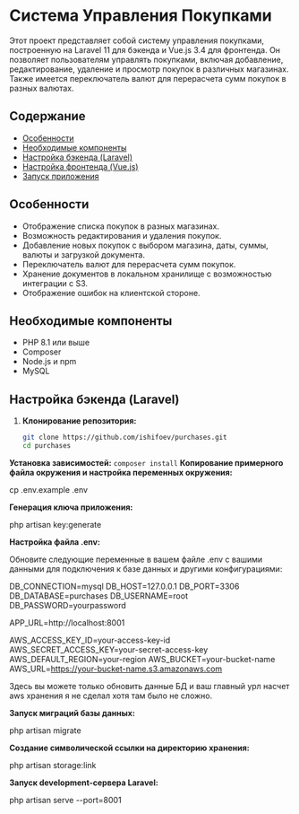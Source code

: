 # Система Управления Покупками

Этот проект представляет собой систему управления покупками, построенную на Laravel 11 для бэкенда и Vue.js 3.4 для фронтенда. Он позволяет пользователям управлять покупками, включая добавление, редактирование, удаление и просмотр покупок в различных магазинах. Также имеется переключатель валют для перерасчета сумм покупок в разных валютах.

## Содержание
- [Особенности](#особенности)
- [Необходимые компоненты](#необходимые-компоненты)
- [Настройка бэкенда (Laravel)](#настройка-бэкенда-laravel)
- [Настройка фронтенда (Vue.js)](#настройка-фронтенда-vuejs)
- [Запуск приложения](#запуск-приложения)

## Особенности
- Отображение списка покупок в разных магазинах.
- Возможность редактирования и удаления покупок.
- Добавление новых покупок с выбором магазина, даты, суммы, валюты и загрузкой документа.
- Переключатель валют для перерасчета сумм покупок.
- Хранение документов в локальном хранилище с возможностью интеграции с S3.
- Отображение ошибок на клиентской стороне.

## Необходимые компоненты
- PHP 8.1 или выше
- Composer
- Node.js и npm
- MySQL

## Настройка бэкенда (Laravel)

1. **Клонирование репозитория:**
   ```bash
   git clone https://github.com/ishifoev/purchases.git
   cd purchases

**Установка зависимостей:**
`
composer install
`
**Копирование примерного файла окружения и настройка переменных окружения:**

cp .env.example .env

**Генерация ключа приложения:**

php artisan key:generate

**Настройка файла .env:**

Обновите следующие переменные в вашем файле .env с вашими данными для подключения к базе данных и другими конфигурациями:

DB_CONNECTION=mysql
DB_HOST=127.0.0.1
DB_PORT=3306
DB_DATABASE=purchases
DB_USERNAME=root
DB_PASSWORD=yourpassword

APP_URL=http://localhost:8001

AWS_ACCESS_KEY_ID=your-access-key-id
AWS_SECRET_ACCESS_KEY=your-secret-access-key
AWS_DEFAULT_REGION=your-region
AWS_BUCKET=your-bucket-name
AWS_URL=https://your-bucket-name.s3.amazonaws.com

Здесь вы можете только обновить данные БД и ваш главный урл насчет aws хранения я не сделал хотя там было не сложно.

**Запуск миграций базы данных:**

php artisan migrate

**Создание символической ссылки на директорию хранения:**

php artisan storage:link

**Запуск development-сервера Laravel:**

php artisan serve --port=8001
